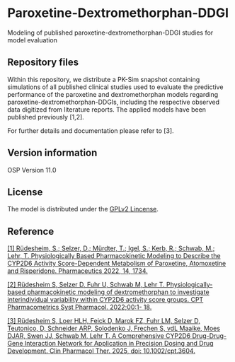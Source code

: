 # Paroxetine-Dextromethorphan-DDGI
Modeling of published paroxetine-dextromethorphan-DDGI studies for model evaluation

## Repository files
Within this repository, we distribute a PK-Sim snapshot containing simulations of all published clinical studies used to evaluate the predictive performance of the paroxetine and dextromethorphan models regarding paroxetine-dextromethorphan-DDGIs, including the respective observed data digitized from literature reports. The applied models have been published previously [1,2]. 

For further details and documentation please refer to [3].


## Version information

OSP Version 11.0

## License 
The model is distributed under the [GPLv2 Lincense](https://github.com/Open-Systems-Pharmacology/Suite/blob/develop/LICENSE).

## Reference
[[1] Rüdesheim, S.; Selzer, D.; Mürdter, T.; Igel, S.; Kerb, R.; Schwab, M.; Lehr, T. Physiologically Based Pharmacokinetic Modeling to Describe the CYP2D6 Activity Score-Dependent Metabolism of Paroxetine, Atomoxetine and Risperidone. Pharmaceutics 2022, 14, 1734.](https://doi.org/10.3390/pharmaceutics14081734)

[[2] Rüdesheim S, Selzer D, Fuhr U, Schwab M, Lehr T. Physiologically-based pharmacokinetic modeling of dextromethorphan to investigate interindividual variability within CYP2D6 activity score groups. CPT Pharmacometrics Syst Pharmacol. 2022;00:1- 18.](https://ascpt.onlinelibrary.wiley.com/doi/10.1002/psp4.12776)

[[3] Rüdesheim S, Loer HLH, Feick D, Marok FZ, Fuhr LM, Selzer D, Teutonico, D, Schneider ARP, Solodenko J, Frechen S, vdL Maaike, Moes DJAR, Swen JJ, Schwab M, Lehr T. A Comprehensive CYP2D6 Drug-Drug-Gene Interaction Network for Application in Precision Dosing and Drug Development. Clin Pharmacol Ther. 2025, doi: 10.1002/cpt.3604.](https://pubmed.ncbi.nlm.nih.gov/39953671/)
